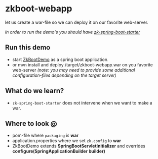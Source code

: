 # zkboot-webapp
let us create a war-file so we can deploy it on our favorite web-server.

_in order to run the demo's you should have [zk-spring-boot-starter](https://github.com/dirkdeyne/zk-spring-boot-starter/tree/master/zk-spring-boot-starter)_

## Run this demo
* start [ZkBootDemo](https://github.com/dirkdeyne/zk-spring-boot-starter/blob/master/zk-spring-boot-demos/zkboot-webapp/src/main/java/be/enyed/zkboot/ZkBootDemo.java) as a spring boot application.
* or mvn install and deploy /target/zkboot-webapp.war  on you favorite web-server _(note: you may need to provide some additional configuration-files depending on the target server)_

## What do we learn?
* ``zk-spring-boot-starter`` does not intervene when we want to make a war.

## Where to look @
* pom-file where ``packaging`` is **war**
* application.properties where we set ``zk.config`` to **war**
* ZkBootDemo extends **SpringBootServletInitializer** and overrides **configure(SpringApplicationBuilder builder)**